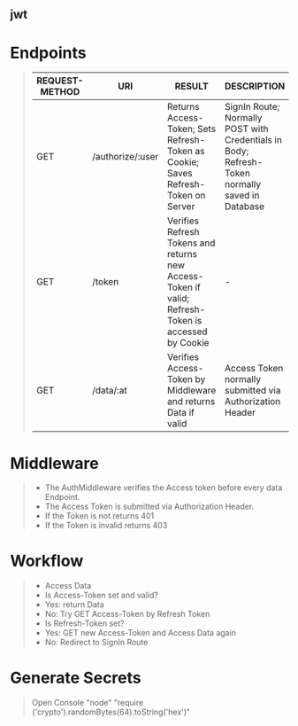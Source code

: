 ## jwt

# Endpoints
> | REQUEST-METHOD | URI | RESULT | DESCRIPTION |
> | - | - | - | - |
> | GET | /authorize/:user | Returns Access-Token; Sets Refresh-Token as Cookie; Saves Refresh-Token on Server | SignIn Route; Normally POST with Credentials in Body; Refresh-Token normally saved in Database |
> | GET | /token | Verifies Refresh Tokens and returns new Access-Token if valid; Refresh-Token is accessed by Cookie  | - |
> | GET | /data/:at | Verifies Access-Token by Middleware and returns Data if valid | Access Token normally submitted via Authorization Header | 

# Middleware 
> - The AuthMiddleware verifies the Access token before every data Endpoint. 
> - The Access Token is submitted via Authorization Header.
> - If the Token is not returns 401
> - If the Token is invalid returns 403

# Workflow
> - Access Data
> - Is Access-Token set and valid? 
> - Yes: return Data
> - No: Try GET Access-Token by Refresh Token
> - Is Refresh-Token set?
> - Yes: GET new Access-Token and Access Data again
> - No: Redirect to SignIn Route

# Generate Secrets
> Open Console
> "node"
> "require ('crypto').randomBytes(64).toString('hex')"
